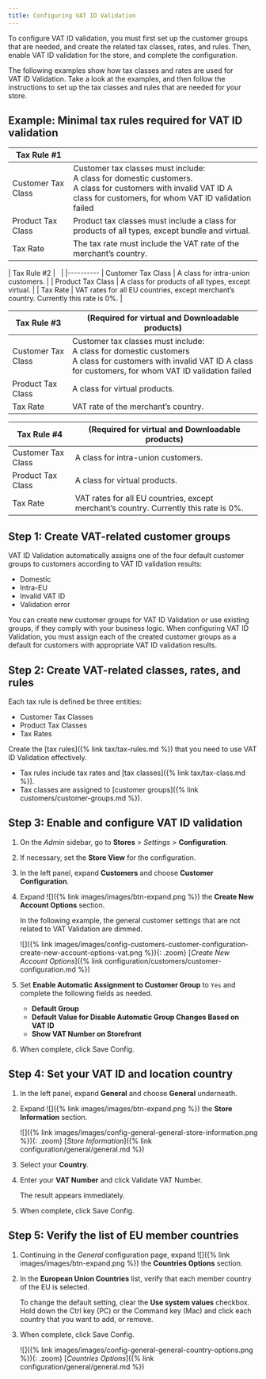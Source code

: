 ```yaml
---
title: Configuring VAT ID Validation
---
```


To configure VAT ID validation, you must first set up the customer groups that are needed, and create the related tax classes, rates, and rules. Then, enable VAT ID validation for the store, and complete the configuration.

The following examples show how tax classes and rates are used for VAT ID Validation. Take a look at the examples, and then follow the instructions to set up the tax classes and rules that are needed for your store.

## Example: Minimal tax rules required for VAT ID validation

|Tax Rule #1||
|--- |--- |
|Customer Tax Class|Customer tax classes must include: <br/>A class for domestic customers. <br/>A class for customers with invalid VAT ID A class for customers, for whom VAT ID validation failed|
|Product Tax Class|Product tax classes must include a class for products of all types, except bundle and virtual.|
|Tax Rate|The tax rate must include the VAT rate of the merchant’s country.|

| Tax Rule #2 |   |
|----------
| Customer Tax Class | A class for intra-union customers. |
| Product Tax Class | A class for products of all types, except virtual. |
| Tax Rate | VAT rates for all EU countries, except merchant’s country. Currently this rate is 0%. |

|Tax Rule #3 |(Required for virtual and Downloadable products)|
|--- |--- |
|Customer Tax Class|Customer tax classes must include: <br/>A class for domestic customers <br/>A class for customers with invalid VAT ID A class for customers, for whom VAT ID validation failed|
|Product Tax Class|A class for virtual products.|
|Tax Rate|VAT rate of the merchant’s country.|

|Tax Rule #4 |(Required for virtual and Downloadable products)|
|--- |--- |
|Customer Tax Class|A class for intra-union customers.|
|Product Tax Class|A class for virtual products.|
|Tax Rate|VAT rates for all EU countries, except merchant’s country. Currently this rate is 0%.|

## Step 1: Create VAT-related customer groups

VAT ID Validation automatically assigns one of the four default customer groups to customers according to VAT ID validation results:

- Domestic
- Intra-EU
- Invalid VAT ID
- Validation error

You can create new customer groups for VAT ID Validation or use existing groups, if they comply with your business logic. When configuring VAT ID Validation, you must assign each of the created customer groups as a default for customers with appropriate VAT ID validation results.

## Step 2: Create VAT-related classes, rates, and rules

Each tax rule is defined be three entities:

- Customer Tax Classes
- Product Tax Classes
- Tax Rates

Create the [tax rules]({% link tax/tax-rules.md %}) that you need to use VAT ID Validation effectively.

- Tax rules include tax rates and [tax classes]({% link tax/tax-class.md %}).
- Tax classes are assigned to [customer groups]({% link customers/customer-groups.md %}).

## Step 3: Enable and configure VAT ID validation

1. On the _Admin_ sidebar, go to **Stores** > _Settings_ > **Configuration**.

1. If necessary, set the **Store View** for the configuration.

1. In the left panel, expand **Customers** and choose **Customer Configuration**.

1. Expand ![]({% link images/images/btn-expand.png %}) the **Create New Account Options** section.

   In the following example, the general customer settings that are not related to VAT Validation are dimmed.

   ![]({% link images/images/config-customers-customer-configuration-create-new-account-options-vat.png %}){: .zoom}
   [_Create New Account Options_]({% link configuration/customers/customer-configuration.md %})

1. Set **Enable Automatic Assignment to Customer Group** to `Yes` and complete the following fields as needed.

   - **Default Group**
   - **Default Value for Disable Automatic Group Changes Based on VAT ID**
   - **Show VAT Number on Storefront**

1. When complete, click <span class="btn">Save Config</span>.

## Step 4: Set your VAT ID and location country

1. In the left panel, expand **General** and choose **General** underneath.

1. Expand ![]({% link images/images/btn-expand.png %}) the **Store Information** section.

   ![]({% link images/images/config-general-general-store-information.png %}){: .zoom}
   [_Store Information_]({% link configuration/general/general.md %})

1. Select your **Country**.

1. Enter your **VAT Number** and click <span class="btn">Validate VAT Number</span>.

   The result appears immediately.

1. When complete, click <span class="btn">Save Config</span>.

## Step 5: Verify the list of EU member countries

1. Continuing in the _General_ configuration page, expand ![]({% link images/images/btn-expand.png %}) the **Countries Options** section.

1. In the **European Union Countries** list, verify that each member country of the EU is selected.

   To change the default setting, clear the **Use system values** checkbox. Hold down the Ctrl key (PC) or the Command key (Mac) and click each country that you want to add, or remove.

1. When complete, click <span class="btn">Save Config</span>.

   ![]({% link images/images/config-general-general-country-options.png %}){: .zoom}
   [_Countries Options_]({% link configuration/general/general.md %})
